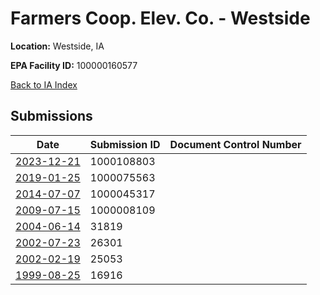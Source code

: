 # Farmers Coop. Elev. Co. - Westside

**Location:** Westside, IA

**EPA Facility ID:** 100000160577

[Back to IA Index](../../index.md)

## Submissions

| Date | Submission ID | Document Control Number |
|------|--------------|-------------------------|
| [2023-12-21](submissions/1000108803.md) | 1000108803 |  |
| [2019-01-25](submissions/1000075563.md) | 1000075563 |  |
| [2014-07-07](submissions/1000045317.md) | 1000045317 |  |
| [2009-07-15](submissions/1000008109.md) | 1000008109 |  |
| [2004-06-14](submissions/31819.md) | 31819 |  |
| [2002-07-23](submissions/26301.md) | 26301 |  |
| [2002-02-19](submissions/25053.md) | 25053 |  |
| [1999-08-25](submissions/16916.md) | 16916 |  |
